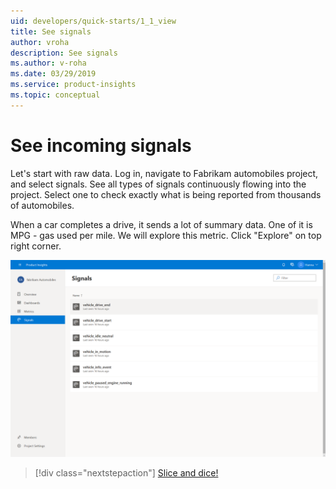```yaml
---
uid: developers/quick-starts/1_1_view
title: See signals
author: vroha
description: See signals
ms.author: v-roha
ms.date: 03/29/2019
ms.service: product-insights
ms.topic: conceptual
---
```


# See incoming signals

Let's start with raw data. Log in, navigate to Fabrikam automobiles project, and select signals. See all types of signals continuously flowing into the project. Select one to check exactly what is being reported from thousands of automobiles. 

When a car completes a drive, it sends a lot of summary data. One of it is MPG - gas used per mile. We will explore this metric. Click "Explore" on top right corner. 

![Signals page](1_1_view.PNG)

> [!div class="nextstepaction"]
> [Slice and dice!](1_2_slice.md)




